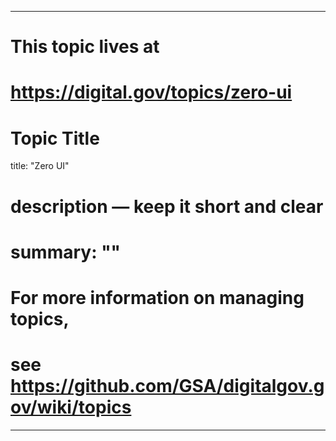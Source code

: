 
---
# This topic lives at
# https://digital.gov/topics/zero-ui

# Topic Title
title: "Zero UI"

# description — keep it short and clear
# summary: ""


# For more information on managing topics,
# see https://github.com/GSA/digitalgov.gov/wiki/topics
---